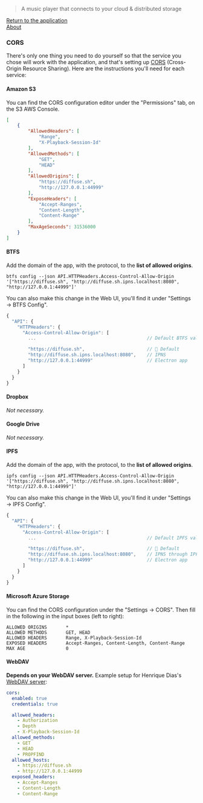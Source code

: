 > A music player that connects to your cloud & distributed storage

[Return to the application](../../)<br />
[About](../)



<div id="CORS" />

### CORS

There's only one thing you need to do yourself so that the service you chose will work with the application, and that's setting up [CORS](https://developer.mozilla.org/en-US/docs/Web/HTTP/CORS) (Cross-Origin Resource Sharing). Here are the instructions you'll need for each service:

<div id="CORS__S3" />

#### Amazon S3

You can find the CORS configuration editor under the "Permissions" tab, on the S3 AWS Console.

```json
[
    {
        "AllowedHeaders": [
            "Range",
            "X-Playback-Session-Id"
        ],
        "AllowedMethods": [
            "GET",
            "HEAD"
        ],
        "AllowedOrigins": [
            "https://diffuse.sh",
            "http://127.0.0.1:44999"
        ],
        "ExposeHeaders": [
            "Accept-Ranges",
            "Content-Length",
            "Content-Range"
        ],
        "MaxAgeSeconds": 31536000
    }
]
```

<div id="CORS__BTFS" />

#### BTFS

Add the domain of the app, with the protocol, to the __list of allowed origins__.

```shell
btfs config --json API.HTTPHeaders.Access-Control-Allow-Origin '["https://diffuse.sh", "http://diffuse.sh.ipns.localhost:8080", "http://127.0.0.1:44999"]'
```

You can also make this change in the Web UI, you'll find it under "Settings → BTFS Config".

```javascript
{
  "API": {
    "HTTPHeaders": {
      "Access-Control-Allow-Origin": [
        ...                                         // Default BTFS values

        "https://diffuse.sh",                       // 🎵 Default
        "http://diffuse.sh.ipns.localhost:8080",    // IPNS
        "http://127.0.0.1:44999"                    // Electron app
      ]
    }
  }
}
```

<div id="CORS__Dropbox" />

#### Dropbox

_Not necessary._

<div id="CORS__Google-Drive" />

#### Google Drive

_Not necessary._

<div id="CORS__IPFS" />

#### IPFS

Add the domain of the app, with the protocol, to the __list of allowed origins__.

```shell
ipfs config --json API.HTTPHeaders.Access-Control-Allow-Origin '["https://diffuse.sh", "http://diffuse.sh.ipns.localhost:8080", "http://127.0.0.1:44999"]'
```

You can also make this change in the Web UI, you'll find it under "Settings → IPFS Config".

```javascript
{
  "API": {
    "HTTPHeaders": {
      "Access-Control-Allow-Origin": [
        ...                                         // Default IPFS values

        "https://diffuse.sh",                       // 🎵 Default
        "http://diffuse.sh.ipns.localhost:8080",    // IPNS through IPFS Companion
        "http://127.0.0.1:44999"                    // Electron app
      ]
    }
  }
}
```

<div id="CORS__Azure" />

#### Microsoft Azure Storage

You can find the CORS configuration under the "Settings -> CORS".
Then fill in the following in the input boxes (left to right):

```
ALLOWED ORIGINS       *
ALLOWED METHODS       GET, HEAD
ALLOWED HEADERS       Range, X-Playback-Session-Id
EXPOSED HEADERS       Accept-Ranges, Content-Length, Content-Range
MAX AGE               0
```

<div id="CORS__WebDAV" />

#### WebDAV

__Depends on your WebDAV server.__
Example setup for Henrique Dias's [WebDAV server](https://github.com/hacdias/webdav):

```yaml
cors:
  enabled: true
  credentials: true

  allowed_headers:
    - Authorization
    - Depth
    - X-Playback-Session-Id
  allowed_methods:
    - GET
    - HEAD
    - PROPFIND
  allowed_hosts:
    - https://diffuse.sh
    - http://127.0.0.1:44999
  exposed_headers:
    - Accept-Ranges
    - Content-Length
    - Content-Range
```
